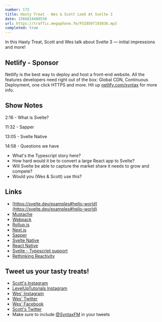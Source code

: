 ```yaml
---
number: 173
title: Hasty Treat - Wes & Scott Look At Svelte 3
date: 1566824400550
url: https://traffic.megaphone.fm/FSI8507193036.mp3
completed: true
---
```


In this Hasty Treat, Scott and Wes talk about Svelte 3 — initial impressions and more!

## Netlify - Sponsor
Netlify is the best way to deploy and host a front-end website. All the features developers need right out of the box: Global CDN, Continuous Deployment, one click HTTPS and more. Hit up [netlify.com/syntax](https://netlify.com/syntax) for more info.

## Show Notes

2:16 - What is Svelte?

11:32 - Sapper

13:05 - Svelte Native

14:58 - Questions we have

* What's the Typescript story here?
* How hard would it be to convert a large React app to Svelte?
* Will Svelte be able to capture the market share it needs to grow and compete?
* Would you (Wes & Scott) use this?

## Links
* [https://svelte.dev/examples#hello-world](https://svelte.dev/examples#hello-world)
* [Mustache](http://mustache.github.io/)
* [Webpack](https://webpack.js.org)
* [Rollup.js](https://rollupjs.org/guide/en/)
* [Next.js](https://nextjs.org)
* [Sapper](https://sapper.svelte.dev/)
* [Svelte Native](https://svelte-native.technology/)
* [React Native](https://reactnative.com/)
* [Svelte - Typescript support](https://github.com/sveltejs/svelte/issues/1639)
* [Rethinking Reactivity](https://www.youtube.com/watch?v=AdNJ3fydeao)

## Tweet us your tasty treats!
* [Scott's Instagram](https://www.instagram.com/stolinski/)
* [LevelUpTutorials Instagram](https://www.instagram.com/LevelUpTutorials/)
* [Wes' Instagram](https://www.instagram.com/wesbos/)
* [Wes' Twitter](https://twitter.com/wesbos)
* [Wes' Facebook](https://www.facebook.com/wesbos.developer)
* [Scott's Twitter](https://twitter.com/stolinski)
* Make sure to include [@SyntaxFM](https://twitter.com/SyntaxFM) in your tweets
